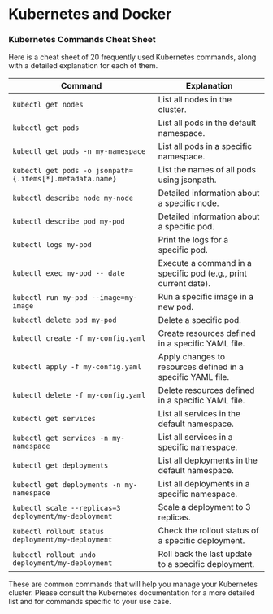 # Kubernetes and Docker


### Kubernetes Commands Cheat Sheet



Here is a cheat sheet of 20 frequently used Kubernetes commands, along with a detailed explanation for each of them. 

Command | Explanation
--------|-------------
`kubectl get nodes` | List all nodes in the cluster.
`kubectl get pods` | List all pods in the default namespace.
`kubectl get pods -n my-namespace` | List all pods in a specific namespace.
`kubectl get pods -o jsonpath={.items[*].metadata.name}` | List the names of all pods using jsonpath. 
`kubectl describe node my-node` | Detailed information about a specific node.
`kubectl describe pod my-pod` | Detailed information about a specific pod.
`kubectl logs my-pod` | Print the logs for a specific pod.
`kubectl exec my-pod -- date` | Execute a command in a specific pod (e.g., print current date).
`kubectl run my-pod --image=my-image` | Run a specific image in a new pod.
`kubectl delete pod my-pod` | Delete a specific pod.
`kubectl create -f my-config.yaml` | Create resources defined in a specific YAML file.
`kubectl apply -f my-config.yaml` | Apply changes to resources defined in a specific YAML file.
`kubectl delete -f my-config.yaml` | Delete resources defined in a specific YAML file.
`kubectl get services` | List all services in the default namespace.
`kubectl get services -n my-namespace` | List all services in a specific namespace.
`kubectl get deployments` | List all deployments in the default namespace.
`kubectl get deployments -n my-namespace` | List all deployments in a specific namespace.
`kubectl scale --replicas=3 deployment/my-deployment` | Scale a deployment to 3 replicas.
`kubectl rollout status deployment/my-deployment` | Check the rollout status of a specific deployment.
`kubectl rollout undo deployment/my-deployment` | Roll back the last update to a specific deployment.

These are common commands that will help you manage your Kubernetes cluster. Please consult the Kubernetes documentation for a more detailed list and for commands specific to your use case.
